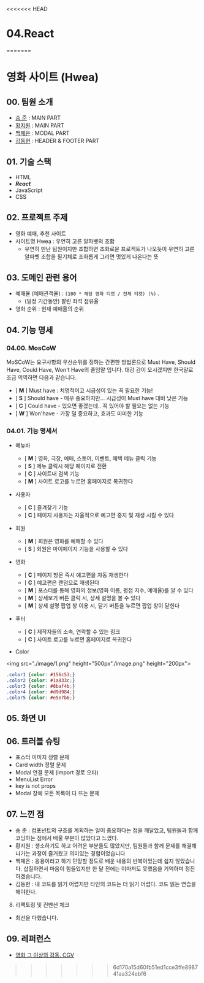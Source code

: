 <<<<<<< HEAD
# 04.React
=======
# 영화 사이트 (Hwea)

## 00. 팀원 소개
- [송 준](https://github.com/songjun94) : MAIN PART
- [황지원](https://github.com/hwangjiwon98) : MAIN PART
- [백체은](https://github.com/sairo415) : MODAL PART
- [김동현](https://github.com/soulchicken) : HEADER & FOOTER PART

## 01. 기술 스택
- HTML
- ***React***
- JavaScript
- CSS

## 02. 프로젝트 주제
- 영화 예매, 추천 사이트
- 사이트명 Hwea : 우연히 고른 알파벳의 조합
    - 우연히 만난 팀원이지만 조합하면 조화로운 프로젝트가 나오듯이 우연히 고른 알파벳 조합을 필기체로 조화롭게 그리면 멋있게 나온다는 뜻

## 03. 도메인 관련 용어
- 예매율 (예매관객율) : `(100 * 해당 영화 티켓 / 전체 티켓) (%)` .
    - (일정 기간동안) 팔린 좌석 점유율
- 영화 순위 : 현재 예매율의 순위

## 04. 기능 명세
### 04.00. MosCoW

MoSCoW는 요구사항의 우선순위를 정하는 간편한 방법론으로 Must Have, Should Have, Could Have, Won't Have의 줄임말 입니다. 대강 감이 오시겠지만 한국말로 조금 의역하면 다음과 같습니다.
- [ **M** ] Must have : 치명적이고 시급성이 있는 꼭 필요한 기능!
- [ **S** ] Should have - 매우 중요하지만... 시급성이 Must have 대비 낮은 기능
- [ **C** ] Could have - 있으면 좋겠는데.. 꼭 있어야 할 필요는 없는 기능
- [ **W** ] Won'have - 가장 덜 중요하고, 효과도 미미한 기능

### 04.01. 기능 명세서

- 메뉴바
    - [ **M** ] 영화, 극장, 예매, 스토어, 이벤트, 혜택 메뉴 클릭 기능
    - [ **S** ] 메뉴 클릭시 해당 페이지로 전환
    - [ **C** ] 사이트내 검색 기능
    - [ **M** ] 사이트 로고를 누르면 홈페이지로 복귀한다

- 사용자
    - [ **C** ] 즐겨찾기 기능
    - [ **C** ] 페이지 사용자는 자율적으로 예고편 중지 및 재생 시킬 수 있다

- 회원
    - [ **M** ] 회원은 영화를 예매할 수 있다
    - [ **S** ] 회원은 마이페이지 기능을 사용할 수 있다

- 영화
    - [ **C** ] 페이지 방문 즉시 예고편을 자동 재생한다
    - [ **C** ] 예고편은 랜덤으로 재생된다
    - [ **M** ] 포스터를 통해 영화의 정보(영화 이름, 평점 지수, 예매율)를 알 수 있다
    - [ **M** ] 상세보기 버튼 클릭 시, 상세 설명을 볼 수 있다
    - [ **M** ] 상세 설명 팝업 창 이용 시, 닫기 버튼을 누르면 팝업 창이 닫힌다

- 푸터
    - [ **C** ] 제작자들의 소속, 연락할 수 있는 링크
    - [ **C** ] 사이트 로고를 누르면 홈페이지로 복귀한다

<!-- <img src="./image/1.png" height="500px"></img><br/> -->


- Color

<img src="./image/1.png" height="500px"./image.png" height="200px"></img><br/>

```css
.color1 {color: #156c53;}
.color2 {color: #1a833c;}
.color3 {color: #8baf4b;}
.color4 {color: #d9d984;}
.color5 {color: #e5e7b6;}
```

## 05. 화면 UI


## 06. 트러블 슈팅

- 포스터 이미지 정렬 문제
- Card width 정렬 문제
- Modal 연결 문제 (import 경로 오타)
- MenuList Error
- key is not props 
- Modal 창에 모든 목록이 다 뜨는 문제


## 07. 느낀 점
- 송  준 : 컴포넌트의 구조를 계획하는 일이 중요하다는 점을 깨달았고, 팀원들과 함께 코딩하는 점에서 배울 부분이 많았다고 느꼈다.
- 황지원 : 생소하기도 하고 어려운 부분들도 많았지만, 팀원들과 함께 문제를 해결해 나가는 과정이 즐거웠고 의미있는 경험이었습니다
- 백체은 : 응용이라고 하기 민망할 정도로 배운 내용의 반복이었는데 쉽지 않았습니다. 삽질하면서 마음이 힘들었지만 한 달 전에는 이마저도 못했음을 기억하며 정진하겠습니다.
- 김동현 : 내 코드를 읽기 어렵지만 타인의 코드는 더 읽기 어렵다. 코드 읽는 연습을 해야한다.

08. 리펙토링 및 컨벤션 체크
- 최선을 다했습니다.

## 09. 레퍼런스
- [영화 그 이상의 감동. CGV](https://www.cgv.co.kr/)
>>>>>>> 6d170a15d60fb51ed1cce3ffe898741aa324ebf6
